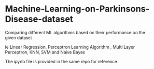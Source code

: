 # Machine-Learning-on-Parkinsons-Disease-dataset
Comparing different ML algorithms based on their performance on the given dataset

ie Linear Regression, Perceptron Learning Algorithm , Multi Layer Perceptron, KNN, SVM and Naive Bayes

The ipynb file is provided in the same repo for reference
